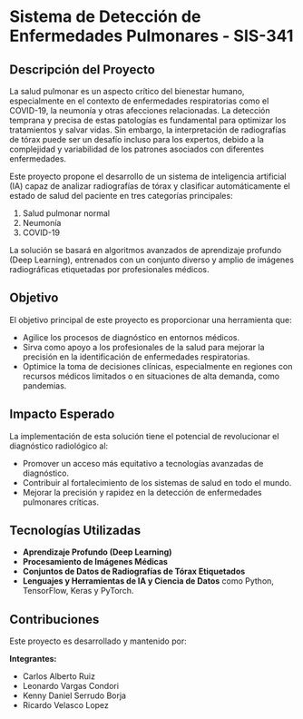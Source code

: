 # Sistema de Detección de Enfermedades Pulmonares - SIS-341

## Descripción del Proyecto

La salud pulmonar es un aspecto crítico del bienestar humano, especialmente en el contexto de enfermedades respiratorias como el COVID-19, la neumonía y otras afecciones relacionadas. La detección temprana y precisa de estas patologías es fundamental para optimizar los tratamientos y salvar vidas. Sin embargo, la interpretación de radiografías de tórax puede ser un desafío incluso para los expertos, debido a la complejidad y variabilidad de los patrones asociados con diferentes enfermedades.

Este proyecto propone el desarrollo de un sistema de inteligencia artificial (IA) capaz de analizar radiografías de tórax y clasificar automáticamente el estado de salud del paciente en tres categorías principales:

1. Salud pulmonar normal
2. Neumonía
3. COVID-19

La solución se basará en algoritmos avanzados de aprendizaje profundo (Deep Learning), entrenados con un conjunto diverso y amplio de imágenes radiográficas etiquetadas por profesionales médicos.

## Objetivo

El objetivo principal de este proyecto es proporcionar una herramienta que:

- Agilice los procesos de diagnóstico en entornos médicos.
- Sirva como apoyo a los profesionales de la salud para mejorar la precisión en la identificación de enfermedades respiratorias.
- Optimice la toma de decisiones clínicas, especialmente en regiones con recursos médicos limitados o en situaciones de alta demanda, como pandemias.

## Impacto Esperado

La implementación de esta solución tiene el potencial de revolucionar el diagnóstico radiológico al:

- Promover un acceso más equitativo a tecnologías avanzadas de diagnóstico.
- Contribuir al fortalecimiento de los sistemas de salud en todo el mundo.
- Mejorar la precisión y rapidez en la detección de enfermedades pulmonares críticas.

## Tecnologías Utilizadas

- **Aprendizaje Profundo (Deep Learning)**
- **Procesamiento de Imágenes Médicas**
- **Conjuntos de Datos de Radiografías de Tórax Etiquetados**
- **Lenguajes y Herramientas de IA y Ciencia de Datos** como Python, TensorFlow, Keras y PyTorch.

## Contribuciones

Este proyecto es desarrollado y mantenido por:

**Integrantes:**

- Carlos Alberto Ruiz
- Leonardo Vargas Condori
- Kenny Daniel Serrudo Borja
- Ricardo Velasco Lopez
